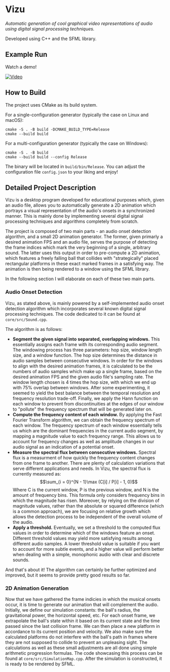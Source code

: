 # Vizu
*Automatic generation of cool graphical video representations of audio using digital signal processing techniques.*

Developed using C++ and the SFML library.

## Example Run
Watch a demo!

[![Video](https://img.youtube.com/vi/6vh7CZ3OkDs/hqdefault.jpg)](https://www.youtube.com/watch?v=6vh7CZ3OkDs)
## How to Build
The project uses CMake as its build system.

For a single-configuration generator (typically the case on Linux and macOS):
```
cmake -S . -B build -DCMAKE_BUILD_TYPE=Release
cmake --build build
```
For a multi-configuration generator (typically the case on Windows):
```
cmake -S . -B build
cmake --build build --config Release
```
The binary will be located in `build/bin/Release`. You can adjust the configuration file `config.json` to your liking and enjoy!


## Detailed Project Description
Vizu is a desktop program developed for educational purposes which, given an audio file, allows you to automatically generate a 2D animation which portrays a visual representation of the audio's onsets in a synchronized manner.
This is mainly done by implementing several digital signal processing techniques and algorithms completely from scratch.

The project is composed of two main parts - an audio onset detection algorithm, and a small 2D animation generator. The former, given primarly a desired animation FPS and an audio file, serves the purpose of detecting the frame indices which mark the very beginning of a single, arbitrary sound. The latter uses this output in order to pre-compute a 2D animation, which features a freely falling ball that collides with "strategically" placed rectangular platforms in these exact marked frames in a satisfying way. The animation is then being rendered to a window using the SFML library.

In the following section I will elaborate on each of these two main parts.

### Audio Onset Detection
Vizu, as stated above, is mainly powered by a self-implemented audio onset detection algorithm which incorporates several known digital signal processing techniques. The code dedicated to it can be found at `core/src/Sound.cpp`.

The algorithm is as follows:
- **Segment the given signal into separated, overlapping windows.** This essentially assigns each frame with its corresponding audio segment. The windowing process has three parameters: hop size, window length size, and a window function. The hop size determines the distance in audio samples between consecutive windows. In order for the windows to align with the desired animation frames, it is calculated to be the numbers of audio samples which make up a single frame, based on the desired animation FPS and the given audio file's sampling rate. The window length chosen is 4 times the hop size, with which we end up with 75% overlap between windows. After some experimenting, it seemed to yield the best balance between the temporal resolution and frequency resolution trade-off. Finally, we apply the Hann function on each window to prevent from discontinuities at the edges of our window to "pollute" the frequency spectrum that will be generated later on.
- **Compute the frequency content of each window.** By applying the Fast Fourier Transform algorithm, we can obtain the frequency spectrum of each window. The frequency spectrum of each window essentially tells us which are the dominant frequencies in the current audio segment, by mapping a magnitude value to each frequency range. This allows us to account for frequency changes as well as amplitude changes in our audio signal as an indication of a potential onset.
- **Measure the spectral flux between consecutive windows.** Spectral flux is a measurment of how quickly the frequency content changes from one frame to another. There are plenty of calculation variations that serve different applications and needs. In Vizu, the spectral flux is currently measured as:
$$\sum_{i = 0}^{N - 1}\max (C[i] / P[i] - 1, 0)$$
Where C is the current window, P is the previous window, and N is the amount of frequency bins. This formula only considers frequency bins in which the magnitude has risen. Moreover, by relying on the division of magnitude values, rather than the absolute or squared difference (which is a common approach), we are focusing on relative growth which allows the detection process to be independent of the overall volume of the audio.
- **Apply a threshold.** Eventually, we set a threshold to the computed flux values in order to determine which of the windows feature an onset. Different threshold values may yield more satisfying results among different audio samples. A lower threshold value is suitable if you want to account for more subtle events, and a higher value will perform better when dealing with a simple, monophonic audio with clear and discrete sounds.

And that's about it! The algorithm can certainly be further optimized and improved, but it seems to provide pretty good results so far.

### 2D Animation Generation
Now that we have gathered the frame indicies in which the musical onsets occur, it is time to generate our animation that will complement the audio. Initially, we define our simulation constants: the ball's radius, the gravitational power, the horizontal speed, etc. For each onset frame, we extrapolate the ball's state within it based on its current state and the time passed since the last collision frame. We can then place a new platform in accordance to its current position and velocity. We also make sure the calculated platforms do not interfere with the ball's path in frames where they are not supposed to collide to prevent an unpleasing sight. The calculations as well as these small adjustments are all done using simple arithmetic progression formulas. The code showcasing this process can be found at `core/src/SimulationMap.cpp`. After the simulation is constructed, it is ready to be rendered by SFML.

